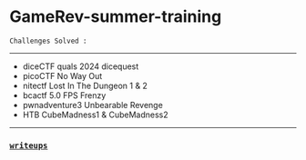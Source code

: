 # GameRev-summer-training

`Challenges Solved :`
***
- diceCTF quals 2024 dicequest
- picoCTF No Way Out
- nitectf Lost In The Dungeon 1 & 2
- bcactf 5.0 FPS Frenzy
- pwnadventure3 Unbearable Revenge
- HTB CubeMadness1 & CubeMadness2
***

### [`writeups`](https://github.com/IC3lemon/GameRev-summer-training/blob/main/writeups.md)
